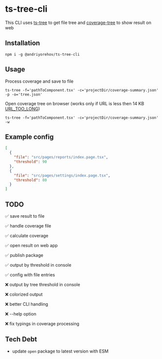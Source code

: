 # ts-tree-cli

This CLI uses [ts-tree](https://github.com/andriyor/ts-tree) to get file tree and [coverage-tree](https://github.com/andriyor/coverage-tree-next) to show result on web

## Installation

```shell
npm i -g @andriyorehov/ts-tree-cli
```

## Usage

Process coverage and save to file

```shell
ts-tree -f='pathToComponent.tsx' -c='projectDir/coverage-summary.json' -p -o='tree.json'
```

Open coverage tree on browser (works only if URL is less then 14 KB [URL_TOO_LONG](https://vercel.com/docs/errors/URL_TOO_LONG))

```shell
ts-tree -f='pathToComponent.tsx' -c='projectDir/coverage-summary.json' -w
```

## Example config

```json
[
  {
    "file": "src/pages/reports/index.page.tsx",
    "threshold": 90
  },
  {
    "file": "src/pages/settings/index.page.tsx",
    "threshold": 80
  }
]

```


## TODO

✅ save result to file

✅ handle coverage file

✅ calculate coverage

✅ open result on web app

✅ publish package

✅ output by threshold in console

✅ config with file entries

❌ output by tree threshold in console

❌ colorized output

❌ better CLI handling

❌ --help option

❌ fix typings in coverage processing

## Tech Debt

- update `open` package to latest version with ESM
